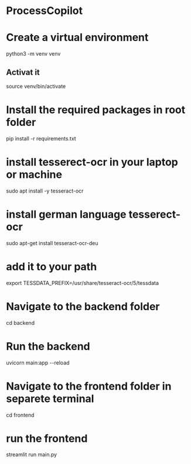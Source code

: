 # ProcessCopilot

# Create a virtual environment
python3 -m venv venv
## Activat it 
source venv/bin/activate

# Install the required packages in root folder
pip install -r requirements.txt

# install tesserect-ocr in your laptop or machine 
  sudo apt install -y tesseract-ocr
# install german language tesserect-ocr 
  sudo apt-get install tesseract-ocr-deu
# add it to your path 
 export TESSDATA_PREFIX=/usr/share/tesseract-ocr/5/tessdata
 
# Navigate to the backend folder
 cd backend 
# Run the backend 
 uvicorn main:app --reload

# Navigate to the frontend folder in separete terminal 
 cd frontend
# run the frontend 
  streamlit run main.py








